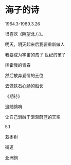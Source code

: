 # 海子的诗

1964.3-1989.3.26

很喜欢《眺望北方》。

明天，明天起来后我要重新做人

我要成为宇宙的孩子 世纪的孩子

挥霍我的青春

然后放弃爱情的王位

去做铁石心肠的船长



《期待》

追随鸽哨

让自己消融于渐渐蔚蓝的天空



5.1

栽枣树

街道

亚洲铜
